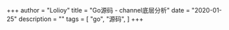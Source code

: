 +++
author = "Lolioy"
title = "Go源码 - channel底层分析"
date = "2020-01-25"
description = ""
tags = [
    "go",
    "源码",
]
+++